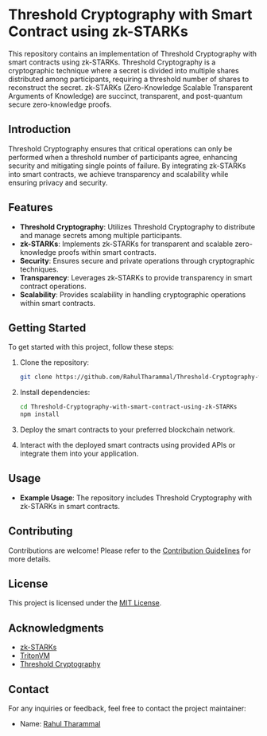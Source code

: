 # Threshold Cryptography with Smart Contract using zk-STARKs

This repository contains an implementation of Threshold Cryptography with smart contracts using zk-STARKs. Threshold Cryptography is a cryptographic technique where a secret is divided into multiple shares distributed among participants, requiring a threshold number of shares to reconstruct the secret. zk-STARKs (Zero-Knowledge Scalable Transparent Arguments of Knowledge) are succinct, transparent, and post-quantum secure zero-knowledge proofs. 

## Introduction

Threshold Cryptography ensures that critical operations can only be performed when a threshold number of participants agree, enhancing security and mitigating single points of failure. By integrating zk-STARKs into smart contracts, we achieve transparency and scalability while ensuring privacy and security.

## Features

- **Threshold Cryptography**: Utilizes Threshold Cryptography to distribute and manage secrets among multiple participants.
- **zk-STARKs**: Implements zk-STARKs for transparent and scalable zero-knowledge proofs within smart contracts.
- **Security**: Ensures secure and private operations through cryptographic techniques.
- **Transparency**: Leverages zk-STARKs to provide transparency in smart contract operations.
- **Scalability**: Provides scalability in handling cryptographic operations within smart contracts.

## Getting Started

To get started with this project, follow these steps:

1. Clone the repository:

   ```bash
   git clone https://github.com/RahulTharammal/Threshold-Cryptography-with-smart-contract-using-zk-STARKs.git
   ```

2. Install dependencies:

   ```bash
   cd Threshold-Cryptography-with-smart-contract-using-zk-STARKs
   npm install
   ```

3. Deploy the smart contracts to your preferred blockchain network.

4. Interact with the deployed smart contracts using provided APIs or integrate them into your application.

## Usage

- **Example Usage**: The repository includes Threshold Cryptography with zk-STARKs in smart contracts.

## Contributing

Contributions are welcome! Please refer to the [Contribution Guidelines](CONTRIBUTING.md) for more details.

## License

This project is licensed under the [MIT License](LICENSE).

## Acknowledgments

- [zk-STARKs](https://github.com/elibensasson/libSTARK)
- [TritonVM](https://github.com/TritonVM/triton-vm)
- [Threshold Cryptography](https://en.wikipedia.org/wiki/Threshold_cryptosystem)

## Contact

For any inquiries or feedback, feel free to contact the project maintainer:
- Name: [Rahul Tharammal](https://github.com/RahulTharammal)

